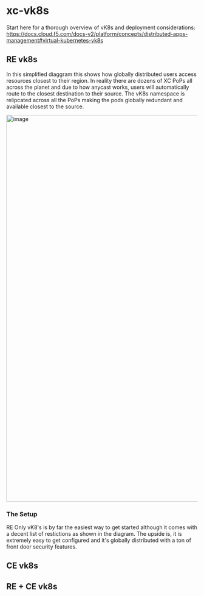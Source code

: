 # xc-vk8s
Start here for a thorough overview of vK8s and deployment considerations: 
https://docs.cloud.f5.com/docs-v2/platform/concepts/distributed-apps-management#virtual-kubernetes-vk8s

## RE vk8s
In this simplified diaggram this shows how globally distributed users access resources closest to their region. In reality there are dozens of XC PoPs all across the planet and due to how anycast works, users will automatically route to the closest destination to their source. The vK8s namespace is relipcated across all the PoPs making the pods globally redundant and available closest to the source. 

<img width="1017" alt="image" src="https://github.com/user-attachments/assets/09fac75c-5297-4df9-a01d-db4598677337">

### The Setup
RE Only vK8's is by far the easiest way to get started although it comes with a decent list of restictions as shown in the diagram. The upside is, it is extremely easy to get configured and it's globally distributed with a ton of front door security features. 




## CE vk8s

## RE + CE vk8s


